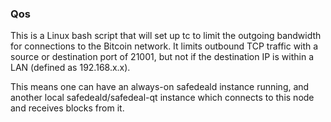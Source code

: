### Qos ###

This is a Linux bash script that will set up tc to limit the outgoing bandwidth for connections to the Bitcoin network. It limits outbound TCP traffic with a source or destination port of 21001, but not if the destination IP is within a LAN (defined as 192.168.x.x).

This means one can have an always-on safedeald instance running, and another local safedeald/safedeal-qt instance which connects to this node and receives blocks from it.
